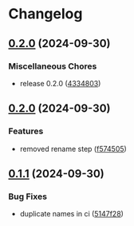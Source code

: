 # Changelog

## [0.2.0](https://github.com/nico-i/bkmks/compare/v0.2.0...v0.2.0) (2024-09-30)


### Miscellaneous Chores

* release 0.2.0 ([4334803](https://github.com/nico-i/bkmks/commit/4334803a4b316f3efd61d2030fefd0c2f0dac39a))

## [0.2.0](https://github.com/nico-i/bkmks/compare/v0.1.1...v0.2.0) (2024-09-30)


### Features

* removed rename step ([f574505](https://github.com/nico-i/bkmks/commit/f5745053b49820d03a973dd33b3a37be5366872e))

## [0.1.1](https://github.com/nico-i/bkmks/compare/v0.1.0...v0.1.1) (2024-09-30)


### Bug Fixes

* duplicate names in ci ([5147f28](https://github.com/nico-i/bkmks/commit/5147f28a2746d645cd7e89553f847c1baf481f31))
